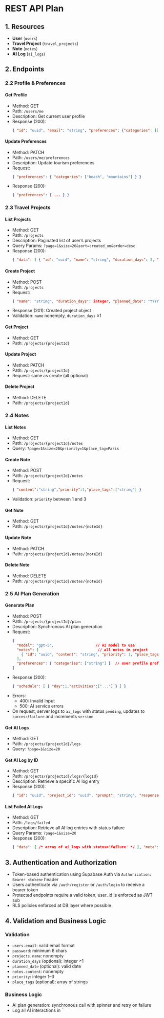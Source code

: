 # REST API Plan

## 1. Resources
- **User** (`users`)
- **Travel Project** (`travel_projects`)
- **Note** (`notes`)
- **AI Log** (`ai_logs`)

## 2. Endpoints


### 2.2 Profile & Preferences

#### Get Profile
- Method: GET
- Path: `/users/me`
- Description: Get current user profile
- Response (200):
  ```json
  { "id": "uuid", "email": "string", "preferences": {"categories": []} }
  ```

#### Update Preferences
- Method: PATCH
- Path: `/users/me/preferences`
- Description: Update tourism preferences
- Request:
  ```json
  { "preferences": { "categories": ["beach", "mountains"] } }
  ```
- Response (200):
  ```json
  { "preferences": { ... } }
  ```

### 2.3 Travel Projects

#### List Projects
- Method: GET
- Path: `/projects`
- Description: Paginated list of user’s projects
- Query Params: `?page=1&size=20&sort=created_on&order=desc`
- Response (200):
  ```json
  { "data": [ { "id": "uuid", "name": "string", "duration_days": 3, "planned_date": "YYYY-MM-DD" } ], "meta": { "page":1,"size":20,"total":N } }
  ```

#### Create Project
- Method: POST
- Path: `/projects`
- Request:
  ```json
  { "name": "string", "duration_days": integer, "planned_date": "YYYY-MM-DD" }
  ```
- Response (201): Created project object
- Validation: `name` nonempty, `duration_days` ≥1

#### Get Project
- Method: GET
- Path: `/projects/{projectId}`

#### Update Project
- Method: PATCH
- Path: `/projects/{projectId}`
- Request: same as create (all optional)

#### Delete Project
- Method: DELETE
- Path: `/projects/{projectId}`

### 2.4 Notes

#### List Notes
- Method: GET
- Path: `/projects/{projectId}/notes`
- Query: `?page=1&size=20&priority=1&place_tag=Paris`

#### Create Note
- Method: POST
- Path: `/projects/{projectId}/notes`
- Request:
  ```json
  { "content":"string","priority":1,"place_tags":["string"] }
  ```
- Validation: `priority` between 1 and 3

#### Get Note
- Method: GET
- Path: `/projects/{projectId}/notes/{noteId}`

#### Update Note
- Method: PATCH
- Path: `/projects/{projectId}/notes/{noteId}`

#### Delete Note
- Method: DELETE
- Path: `/projects/{projectId}/notes/{noteId}`

### 2.5 AI Plan Generation

#### Generate Plan
- Method: POST
- Path: `/projects/{projectId}/plan`
- Description: Synchronous AI plan generation
- Request:
  ```json
  {
    "model": "gpt-5",                   // AI model to use
    "notes": [                           // all notes in project
      { "id": "uuid", "content": "string", "priority": 1, "place_tags": ["string"] }
    ],
    "preferences": { "categories": ["string"] }  // user profile preferences
  }
  ```
- Response (200):
  ```json
  { "schedule": [ { "day":1,"activities":["..."] } ] }
  ```
- Errors:
  - 400: Invalid Input
  - 500: AI service errors
- On request, server logs to `ai_logs` with status `pending`, updates to `success`/`failure` and increments `version`

#### Get AI Logs
- Method: GET
- Path: `/projects/{projectId}/logs`
- Query: `?page=1&size=20`

#### Get AI Log by ID
- Method: GET
- Path: `/projects/{projectId}/logs/{logId}`
- Description: Retrieve a specific AI log entry
- Response (200):
  ```json
  { "id": "uuid", "project_id": "uuid", "prompt": "string", "response": {}, "status": "success", "duration_ms": 123, "version": 1, "created_on": "timestamp" }
  ```

#### List Failed AI Logs
- Method: GET
- Path: `/logs/failed`
- Description: Retrieve all AI log entries with status failure
- Query Params: `?page=1&size=20`
- Response (200):
  ```json
  { "data": [ /* array of ai_logs with status='failure' */ ], "meta": { "page":1,"size":20,"total":N } }
  ```

## 3. Authentication and Authorization
- Token-based authentication using Supabase Auth via `Authorization: Bearer <token>` header
- Users authenticate via `/auth/register` or `/auth/login` to receive a bearer token
- Protected endpoints require a valid token; user_id is enforced as JWT sub
- RLS policies enforced at DB layer where possible

## 4. Validation and Business Logic

### Validation
- `users.email`: valid email format
- `password`: minimum 8 chars
- `projects.name`: nonempty
- `duration_days` (optional): integer ≥1
- `planned_date` (optional): valid date
- `notes.content`: nonempty
- `priority`: integer 1–3
- `place_tags` (optional): array of strings

### Business Logic
- AI plan generation: synchronous call with spinner and retry on failure
- Log all AI interactions in `